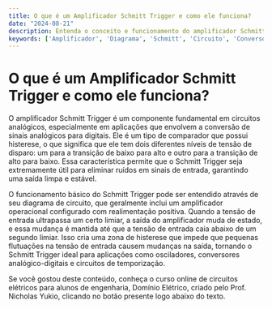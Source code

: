 ```yaml
---
title: O que é um Amplificador Schmitt Trigger e como ele funciona?
date: "2024-08-21"
description: Entenda o conceito e funcionamento do amplificador Schmitt Trigger em circuitos analógicos.
keywords: ['Amplificador', 'Diagrama', 'Schmitt', 'Circuito', 'Conversor', 'R/2R']
---
```


# O que é um Amplificador Schmitt Trigger e como ele funciona?

O amplificador Schmitt Trigger é um componente fundamental em circuitos analógicos, especialmente em aplicações que envolvem a conversão de sinais analógicos para digitais. Ele é um tipo de comparador que possui histerese, o que significa que ele tem dois diferentes níveis de tensão de disparo: um para a transição de baixo para alto e outro para a transição de alto para baixo. Essa característica permite que o Schmitt Trigger seja extremamente útil para eliminar ruídos em sinais de entrada, garantindo uma saída limpa e estável.

O funcionamento básico do Schmitt Trigger pode ser entendido através de seu diagrama de circuito, que geralmente inclui um amplificador operacional configurado com realimentação positiva. Quando a tensão de entrada ultrapassa um certo limiar, a saída do amplificador muda de estado, e essa mudança é mantida até que a tensão de entrada caia abaixo de um segundo limiar. Isso cria uma zona de histerese que impede que pequenas flutuações na tensão de entrada causem mudanças na saída, tornando o Schmitt Trigger ideal para aplicações como osciladores, conversores analógico-digitais e circuitos de temporização.

Se você gostou deste conteúdo, conheça o curso online de circuitos elétricos para alunos de engenharia, Domínio Elétrico, criado pelo Prof. Nicholas Yukio, clicando no botão presente logo abaixo do texto.